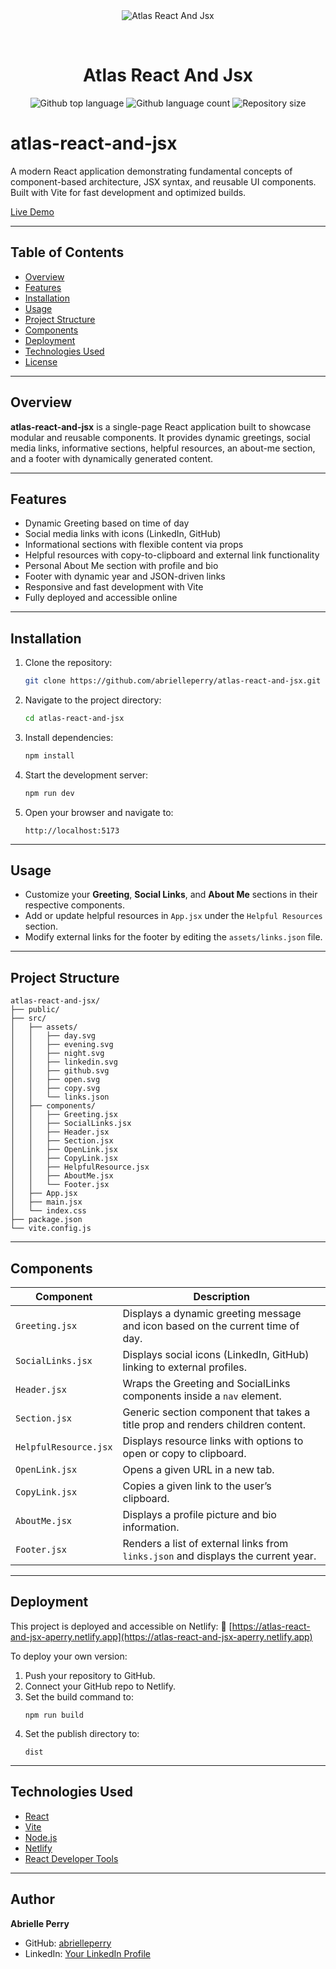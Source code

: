 <div align="center" id="top">
  <img src="./.github/app.gif" alt="Atlas React And Jsx" />

&#xa0;

  <!-- <a href="https://atlasreactandjsx.netlify.app">Demo</a> -->
</div>

<h1 align="center">Atlas React And Jsx</h1>

<p align="center">
  <img alt="Github top language" src="https://img.shields.io/github/languages/top/abrielleperry/atlas-react-and-jsx?color=56BEB8">

  <img alt="Github language count" src="https://img.shields.io/github/languages/count/abrielleperry/atlas-react-and-jsx?color=56BEB8">

  <img alt="Repository size" src="https://img.shields.io/github/repo-size/abrielleperry/atlas-react-and-jsx?color=56BEB8">


  <!-- <img alt="Github issues" src="https://img.shields.io/github/issues/abrielleperry/atlas-react-and-jsx?color=56BEB8" /> -->

  <!-- <img alt="Github forks" src="https://img.shields.io/github/forks/abrielleperry/atlas-react-and-jsx?color=56BEB8" /> -->

  <!-- <img alt="Github stars" src="https://img.shields.io/github/stars/abrielleperry/atlas-react-and-jsx?color=56BEB8" /> -->
</p>

<!-- Status -->

# atlas-react-and-jsx

A modern React application demonstrating fundamental concepts of component-based architecture, JSX syntax, and reusable UI components. Built with Vite for fast development and optimized builds.

[Live Demo](https://atlas-react-and-jsx-aperry.netlify.app)

---

## Table of Contents

- [Overview](#overview)
- [Features](#features)
- [Installation](#installation)
- [Usage](#usage)
- [Project Structure](#project-structure)
- [Components](#components)
- [Deployment](#deployment)
- [Technologies Used](#technologies-used)
- [License](#license)

---

## Overview

**atlas-react-and-jsx** is a single-page React application built to showcase modular and reusable components. It provides dynamic greetings, social media links, informative sections, helpful resources, an about-me section, and a footer with dynamically generated content.

---

## Features

- Dynamic Greeting based on time of day
- Social media links with icons (LinkedIn, GitHub)
- Informational sections with flexible content via props
- Helpful resources with copy-to-clipboard and external link functionality
- Personal About Me section with profile and bio
- Footer with dynamic year and JSON-driven links
- Responsive and fast development with Vite
- Fully deployed and accessible online

---

## Installation

1. Clone the repository:
   ```bash
   git clone https://github.com/abrielleperry/atlas-react-and-jsx.git
   ```
2. Navigate to the project directory:
   ```bash
   cd atlas-react-and-jsx
   ```
3. Install dependencies:
   ```bash
   npm install
   ```
4. Start the development server:
   ```bash
   npm run dev
   ```
5. Open your browser and navigate to:
   ```
   http://localhost:5173
   ```

---

## Usage

- Customize your **Greeting**, **Social Links**, and **About Me** sections in their respective components.
- Add or update helpful resources in `App.jsx` under the `Helpful Resources` section.
- Modify external links for the footer by editing the `assets/links.json` file.

---

## Project Structure

```
atlas-react-and-jsx/
├── public/
├── src/
│   ├── assets/
│   │   ├── day.svg
│   │   ├── evening.svg
│   │   ├── night.svg
│   │   ├── linkedin.svg
│   │   ├── github.svg
│   │   ├── open.svg
│   │   ├── copy.svg
│   │   └── links.json
│   ├── components/
│   │   ├── Greeting.jsx
│   │   ├── SocialLinks.jsx
│   │   ├── Header.jsx
│   │   ├── Section.jsx
│   │   ├── OpenLink.jsx
│   │   ├── CopyLink.jsx
│   │   ├── HelpfulResource.jsx
│   │   ├── AboutMe.jsx
│   │   └── Footer.jsx
│   ├── App.jsx
│   ├── main.jsx
│   └── index.css
├── package.json
└── vite.config.js
```

---

## Components

| Component             | Description                                                                       |
| --------------------- | --------------------------------------------------------------------------------- |
| `Greeting.jsx`        | Displays a dynamic greeting message and icon based on the current time of day.    |
| `SocialLinks.jsx`     | Displays social icons (LinkedIn, GitHub) linking to external profiles.            |
| `Header.jsx`          | Wraps the Greeting and SocialLinks components inside a `nav` element.             |
| `Section.jsx`         | Generic section component that takes a title prop and renders children content.   |
| `HelpfulResource.jsx` | Displays resource links with options to open or copy to clipboard.                |
| `OpenLink.jsx`        | Opens a given URL in a new tab.                                                   |
| `CopyLink.jsx`        | Copies a given link to the user’s clipboard.                                      |
| `AboutMe.jsx`         | Displays a profile picture and bio information.                                   |
| `Footer.jsx`          | Renders a list of external links from `links.json` and displays the current year. |

---

## Deployment

This project is deployed and accessible on Netlify:
🔗 [https://atlas-react-and-jsx-aperry.netlify.app](https://atlas-react-and-jsx-aperry.netlify.app)

To deploy your own version:

1. Push your repository to GitHub.
2. Connect your GitHub repo to Netlify.
3. Set the build command to:
   ```
   npm run build
   ```
4. Set the publish directory to:
   ```
   dist
   ```

---

## Technologies Used

- [React](https://react.dev/)
- [Vite](https://vitejs.dev/)
- [Node.js](https://nodejs.org/)
- [Netlify](https://www.netlify.com/)
- [React Developer Tools](https://react-devtools-tutorial.netlify.app/)

---

## Author

**Abrielle Perry**

- GitHub: [abrielleperry](https://github.com/abrielleperry)
- LinkedIn: [Your LinkedIn Profile](https://linkedin.com/in/abriellerperry)

